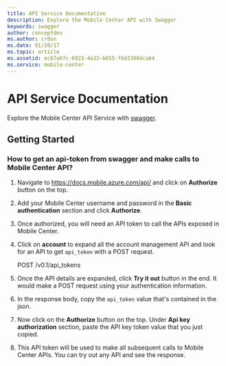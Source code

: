```yaml
---
title: API Service Documentation
description: Explore the Mobile Center API with Swagger
keywords: swagger
author: conceptdev
ms.author: crdun
ms.date: 01/20/17
ms.topic: article
ms.assetid: ec67a6fc-6923-4a33-b655-f6d3308dca64
ms.service: mobile-center
---
```


# API Service Documentation

Explore the Mobile Center API Service with [swagger](https://docs.mobile.azure.com/api/).

## Getting Started

### How to get an api-token from swagger and make calls to Mobile Center API?
1. Navigate to https://docs.mobile.azure.com/api/ and click on **Authorize** button on the top.
2. Add your Mobile Center username and password in the **Basic authentication** section and click **Authorize**.
3. Once authorized, you will need an API token to call the APIs exposed in Mobile Center.
4. Click on **account** to expand all the account management API and look for an API  to get `api_token` with a POST request.

    POST /v0.1/api_tokens

5. Once the API details are expanded, click **Try it out** button in the end. It would make a POST request using your authentication information.
6. In the response body, copy the `api_token` value that's contained in the json.
7. Now click on the **Authorize** button on the top. Under **Api key authorization** section, paste the API key token value that you just copied.
8. This API token will be used to make all subsequent calls to Mobile Center APIs. You can try out any API and see the response.
